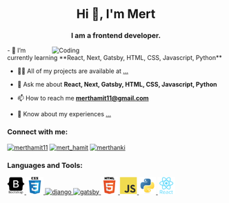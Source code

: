 <h1 align="center">Hi 👋, I'm Mert</h1>
<h3 align="center">I am a frontend developer.</h3>
<img align="right" alt="Coding" width="400" src='https://media3.giphy.com/media/v1.Y2lkPTc5MGI3NjExYmQ3ZmFlMTExY2YxYzFiM2UyZTllZjA5ZWVjZjcyOTI2ZDMwNGI5MiZjdD1z/eNAsjO55tPbgaor7ma/giphy.gif' />
- 🌱 I’m currently learning **React, Next, Gatsby, HTML, CSS, Javascript, Python**

- 👨‍💻 All of my projects are available at [...](...)

- 💬 Ask me about **React, Next, Gatsby, HTML, CSS, Javascript, Python**

- 📫 How to reach me **merthamit11@gmail.com**

- 📄 Know about my experiences [...](...)

<h3 align="left">Connect with me:</h3>
<p align="left">
<a href="https://twitter.com/merthamit11" target="blank"><img align="center" src="https://raw.githubusercontent.com/rahuldkjain/github-profile-readme-generator/master/src/images/icons/Social/twitter.svg" alt="merthamit11" height="30" width="40" /></a>
<a href="https://instagram.com/mert_hamit" target="blank"><img align="center" src="https://raw.githubusercontent.com/rahuldkjain/github-profile-readme-generator/master/src/images/icons/Social/instagram.svg" alt="mert_hamit" height="30" width="40" /></a>
<a href="https://www.leetcode.com/merthanki" target="blank"><img align="center" src="https://raw.githubusercontent.com/rahuldkjain/github-profile-readme-generator/master/src/images/icons/Social/leet-code.svg" alt="merthanki" height="30" width="40" /></a>
</p>

<h3 align="left">Languages and Tools:</h3>
<p align="left"> <a href="https://getbootstrap.com" target="_blank" rel="noreferrer"> <img src="https://raw.githubusercontent.com/devicons/devicon/master/icons/bootstrap/bootstrap-plain-wordmark.svg" alt="bootstrap" width="40" height="40"/> </a> <a href="https://www.w3schools.com/css/" target="_blank" rel="noreferrer"> <img src="https://raw.githubusercontent.com/devicons/devicon/master/icons/css3/css3-original-wordmark.svg" alt="css3" width="40" height="40"/> </a> <a href="https://www.djangoproject.com/" target="_blank" rel="noreferrer"> <img src="https://cdn.worldvectorlogo.com/logos/django.svg" alt="django" width="40" height="40"/> </a> <a href="https://www.gatsbyjs.com/" target="_blank" rel="noreferrer"> <img src="https://www.vectorlogo.zone/logos/gatsbyjs/gatsbyjs-icon.svg" alt="gatsby" width="40" height="40"/> </a> <a href="https://www.w3.org/html/" target="_blank" rel="noreferrer"> <img src="https://raw.githubusercontent.com/devicons/devicon/master/icons/html5/html5-original-wordmark.svg" alt="html5" width="40" height="40"/> </a> <a href="https://developer.mozilla.org/en-US/docs/Web/JavaScript" target="_blank" rel="noreferrer"> <img src="https://raw.githubusercontent.com/devicons/devicon/master/icons/javascript/javascript-original.svg" alt="javascript" width="40" height="40"/> </a> <a href="https://www.python.org" target="_blank" rel="noreferrer"> <img src="https://raw.githubusercontent.com/devicons/devicon/master/icons/python/python-original.svg" alt="python" width="40" height="40"/> </a> <a href="https://reactjs.org/" target="_blank" rel="noreferrer"> <img src="https://raw.githubusercontent.com/devicons/devicon/master/icons/react/react-original-wordmark.svg" alt="react" width="40" height="40"/> </a> </p>

